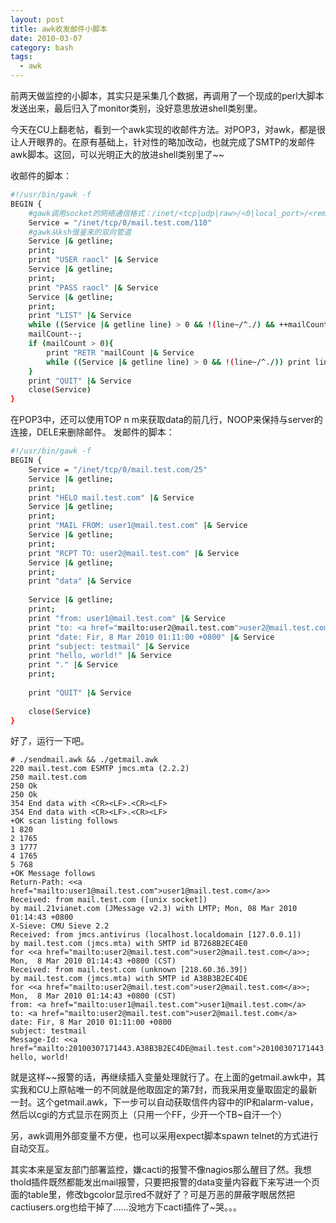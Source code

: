 ```yaml
---
layout: post
title: awk收发邮件小脚本
date: 2010-03-07
category: bash
tags:
  - awk
---
```


前两天做监控的小脚本，其实只是采集几个数据，再调用了一个现成的perl大脚本发送出来，最后归入了monitor类别，没好意思放进shell类别里。

今天在CU上翻老帖，看到一个awk实现的收邮件方法。对POP3，对awk，都是很让人开眼界的。在原有基础上，针对性的略加改动，也就完成了SMTP的发邮件awk脚本。这回，可以光明正大的放进shell类别里了~~

收邮件的脚本：
```bash
#!/usr/bin/gawk -f
BEGIN {
    #gawk调用socket的网络通信格式：/inet/<tcp|udp|raw>/<0|local_port>/<remote_host>/<remote_port>
    Service = "/inet/tcp/0/mail.test.com/110"
    #gawk从ksh借鉴来的双向管道
    Service |& getline;
    print;
    print "USER raocl" |& Service
    Service |& getline;
    print;
    print "PASS raocl" |& Service
    Service |& getline;
    print;
    print "LIST" |& Service
    while ((Service |& getline line) > 0 && !(line~/^./) && ++mailCount) print line;
    mailCount--;
    if (mailCount > 0){
        print "RETR "mailCount |& Service
        while ((Service |& getline line) > 0 && !(line~/^./)) print line;
    }
    print "QUIT" |& Service
    close(Service)
}
```
在POP3中，还可以使用TOP n m来获取data的前几行，NOOP来保持与server的连接，DELE来删除邮件。
发邮件的脚本：
```bash
#!/usr/bin/gawk -f
BEGIN {
    Service = "/inet/tcp/0/mail.test.com/25"
    Service |& getline;
    print;
    print "HELO mail.test.com" |& Service
    Service |& getline;
    print;
    print "MAIL FROM: user1@mail.test.com" |& Service
    Service |& getline;
    print;
    print "RCPT TO: user2@mail.test.com" |& Service
    Service |& getline;
    print;
    print "data" |& Service
    
    Service |& getline;
    print;
    print "from: user1@mail.test.com" |& Service
    print "to: <a href="mailto:user2@mail.test.com">user2@mail.test.com</a>" |& Service
    print "date: Fir, 8 Mar 2010 01:11:00 +0800" |& Service
    print "subject: testmail" |& Service
    print "hello, world!" |& Service
    print "." |& Service
    print;
    
    print "QUIT" |& Service
    
    close(Service)
}
```
好了，运行一下吧。

    # ./sendmail.awk && ./getmail.awk
    220 mail.test.com ESMTP jmcs.mta (2.2.2)
    250 mail.test.com
    250 Ok
    250 Ok
    354 End data with <CR><LF>.<CR><LF>
    354 End data with <CR><LF>.<CR><LF>
    +OK scan listing follows
    1 820
    2 1765
    3 1777
    4 1765
    5 768
    +OK Message follows
    Return-Path: <<a href="mailto:user1@mail.test.com">user1@mail.test.com</a>>
    Received: from mail.test.com ([unix socket])
    by mail.21vianet.com (JMessage v2.3) with LMTP; Mon, 08 Mar 2010 01:14:43 +0800
    X-Sieve: CMU Sieve 2.2
    Received: from jmcs.antivirus (localhost.localdomain [127.0.0.1])
    by mail.test.com (jmcs.mta) with SMTP id B7268B2EC4E0
    for <<a href="mailto:user2@mail.test.com">user2@mail.test.com</a>>; Mon,  8 Mar 2010 01:14:43 +0800 (CST)
    Received: from mail.test.com (unknown [218.60.36.39])
    by mail.test.com (jmcs.mta) with SMTP id A38B3B2EC4DE
    for <<a href="mailto:user2@mail.test.com">user2@mail.test.com</a>>; Mon,  8 Mar 2010 01:14:43 +0800 (CST)
    from: <a href="mailto:user1@mail.test.com">user1@mail.test.com</a>
    to: <a href="mailto:user2@mail.test.com">user2@mail.test.com</a>
    date: Fir, 8 Mar 2010 01:11:00 +0800
    subject: testmail
    Message-Id: <<a href="mailto:20100307171443.A38B3B2EC4DE@mail.test.com">20100307171443.A38B3B2EC4DE@mail.test.com</a>>
    hello, world!

就是这样~~报警的话，再继续插入变量处理就行了。在上面的getmail.awk中，其实我和CU上原帖唯一的不同就是他取固定的第7封，而我采用变量取固定的最新一封。这个getmail.awk，下一步可以自动获取信件内容中的IP和alarm-value，然后以cgi的方式显示在网页上（只用一个FF，少开一个TB~自汗一个）

另，awk调用外部变量不方便，也可以采用expect脚本spawn telnet的方式进行自动交互。

其实本来是室友部门部署监控，嫌cacti的报警不像nagios那么醒目了然。我想thold插件既然都能发出mail报警，只要把报警的data变量内容截下来写进一个页面的table里，修改bgcolor显示red不就好了？可是万恶的屏蔽字眼居然把cactiusers.org也给干掉了……没地方下cacti插件了~哭。。。

